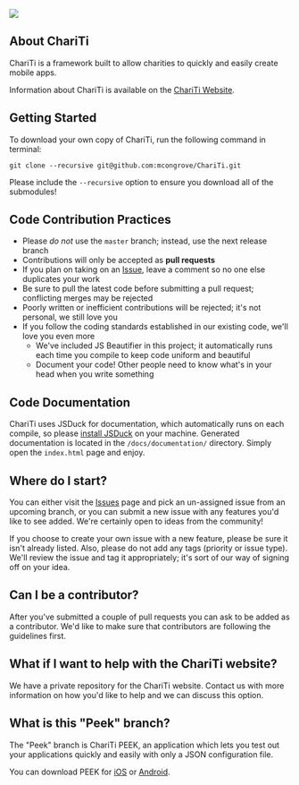 [![](https://github.com/mcongrove/ChariTi/raw/master/Chariti.png)](http://chariti.mobi/)

About ChariTi
-------------
ChariTi is a framework built to allow charities to quickly and easily create mobile apps.

Information about ChariTi is available on the [ChariTi Website](http://chariti.mobi/).

Getting Started
---------------

To download your own copy of ChariTi, run the following command in terminal:

	git clone --recursive git@github.com:mcongrove/ChariTi.git

Please include the `--recursive` option to ensure you download all of the submodules!

Code Contribution Practices
---------------------------
* Please _do not_ use the `master` branch; instead, use the next release branch
* Contributions will only be accepted as __pull requests__
* If you plan on taking on an [Issue](https://github.com/mcongrove/ChariTi/issues), leave a comment so no one else duplicates your work
* Be sure to pull the latest code before submitting a pull request; conflicting merges may be rejected
* Poorly written or inefficient contributions will be rejected; it's not personal, we still love you
* If you follow the coding standards established in our existing code, we'll love you even more
	* We've included JS Beautifier in this project; it automatically runs each time you compile to keep code uniform and beautiful
	* Document your code! Other people need to know what's in your head when you write something

Code Documentation
------------------
ChariTi uses JSDuck for documentation, which automatically runs on each compile, so please [install JSDuck](https://github.com/senchalabs/jsduck) on your machine. Generated documentation is located in the `/docs/documentation/` directory. Simply open the `index.html` page and enjoy.

Where do I start?
-----------------
You can either visit the [Issues](http://github.com/mcongrove/ChariTi/issues) page and pick an un-assigned issue from an upcoming branch, or you can submit a new issue with any features you'd like to see added. We're certainly open to ideas from the community!

If you choose to create your own issue with a new feature, please be sure it isn't already listed. Also, please do not add any tags (priority or issue type). We'll review the issue and tag it appropriately; it's sort of our way of signing off on your idea.

Can I be a contributor?
-----------------------
After you've submitted a couple of pull requests you can ask to be added as a contributor. We'd like to make sure that contributors are following the guidelines first.

What if I want to help with the ChariTi website?
------------------------------------------------
We have a private repository for the ChariTi website. Contact us with more information on how you'd like to help and we can discuss this option.

What is this "Peek" branch?
-----------------------------
The "Peek" branch is ChariTi PEEK, an application which lets you test out your applications quickly and easily with only a JSON configuration file.

You can download PEEK for [iOS](https://itunes.apple.com/us/app/chariti-peek/id613335033?mt=8) or [Android](https://play.google.com/store/apps/details?id=com.chariti.peek).